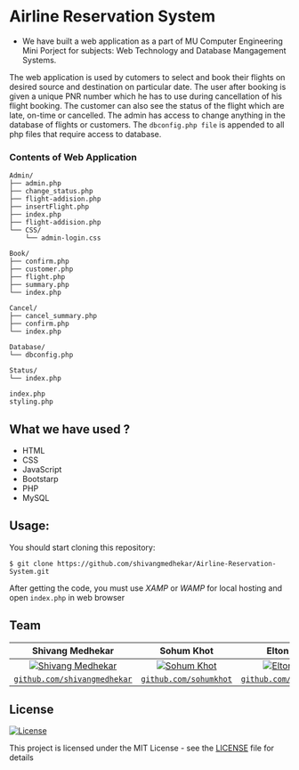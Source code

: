 # Airline Reservation System

- We have built a web application as a part of MU Computer Engineering Mini Porject for subjects: Web Technology and Database Mangagement Systems.

The web application is used by cutomers to select and book their flights on desired source and destination on particular date. The user after booking is given a unique PNR number which he has to use during cancellation of his flight booking. The customer can also see the status of the flight which are late, on-time or cancelled.
The admin has access to change anything in the database of flights or customers. 
The `dbconfig.php file` is appended to all php files that require access to database.


### Contents of Web Application
```
Admin/
├── admin.php
├── change_status.php
├── flight-addision.php
├── insertFlight.php
├── index.php
├── flight-addision.php
└── CSS/
    └── admin-login.css
    
Book/
├── confirm.php
├── customer.php
├── flight.php
├── summary.php
└── index.php

Cancel/
├── cancel_summary.php
├── confirm.php
└── index.php

Database/
└── dbconfig.php

Status/
└── index.php

index.php
styling.php

```

## What we have used ?
- HTML
- CSS
- JavaScript
- Bootstarp
- PHP
- MySQL

## Usage:

You should start cloning this repository:

    $ git clone https://github.com/shivangmedhekar/Airline-Reservation-System.git

After getting the code, you must use *XAMP* or *WAMP* for local hosting and open `index.php` in web browser


## Team
|  **Shivang Medhekar** | **Sohum Khot** |  **Elton Lemos** |
| :---: |:---:|:---:|
| [![Shivang Medhekar](https://avatars2.githubusercontent.com/u/69140290?s=200&u=5df35a82b6d2b6b7b876dfdc22d451c92d30a5c6&v=4)](https://github.com/shivangmedhekar)    | [![Sohum Khot](https://avatars0.githubusercontent.com/u/49232257?s=200&u=909a1b15cee566203a07ef8859148b6c508029d2&v=4)](https://github.com/sohumkhot) | [![Elton Lemos](https://media-exp1.licdn.com/dms/image/C5103AQFG2Cinmyjfbg/profile-displayphoto-shrink_200_200/0?e=1597276800&v=beta&t=RY6KFxrNbAhQeA-dB47A51HoFXjyEj7v1UHYnmAOPo4)](https://github.com/icefrostpeng) |
| <a href="https://github.com/shivangmedhekar" target="_blank">`github.com/shivangmedhekar`</a> | <a href="https://github.com/sohumkhot" target="_blank">`github.com/sohumkhot`</a> | <a href="https://github.com/icefrostpeng" target="_blank">`github.com/icefrostpeng`</a> | 

## License

[![License](http://img.shields.io/:license-mit-blue.svg?style=flat-square)](http://badges.mit-license.org)

This project is licensed under the MIT License - see the [LICENSE](LICENSE) file for details
